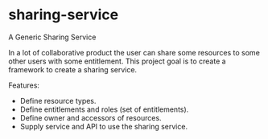 # sharing-service
A Generic Sharing Service

In a lot of collaborative product the user can share some resources to some other users with some entitlement. This project goal is to create a framework to create a sharing service.

Features:
* Define resource types.
* Define entitlements and roles (set of entitlements).
* Define owner and accessors of resources.
* Supply service and API to use the sharing service.

